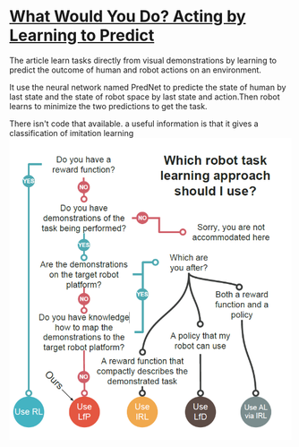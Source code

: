 [What Would You Do? Acting by Learning to Predict][What Would You Do]
===
The article learn tasks directly from visual demonstrations by learning to predict the outcome of human and robot actions on an environment.

It use the neural network named PredNet to predicte the state of human by last state and the state of robot space by last state and action.Then robot learns to minimize the two predictions to get the task.  

There isn't code that available.
a useful information is that it gives a classification of imitation learning  
![not found](data/what_will_you_do.png "What Would You Do")

[What Would You Do]:https://arxiv.org/abs/1703.02658v1
